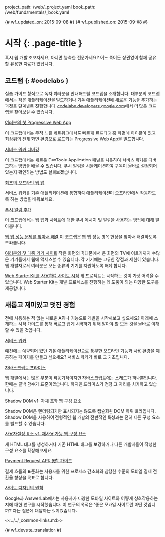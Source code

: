 project_path: /web/_project.yaml
book_path: /web/fundamentals/_book.yaml

{# wf_updated_on: 2015-09-08 #}
{# wf_published_on: 2015-09-08 #}

# 시작 {: .page-title }

혹시 웹 개발 초보자세요, 아니면 능숙한 전문가세요? 어느 쪽이든 상관없이 함께 공유할 유용한 자료가 있답니다. 


## 코드랩 {: #codelabs }

실습 가이드 형식으로 독자 여러분을 안내해드릴 코드랩을 소개합니다. 대부분의
코드랩에서는 작은 애플리케이션을 빌드하거나
기존 애플리케이션에 새로운 기능을 추가하는 과정을 단계별로 진행합니다.  [codelabs.developers.google.com](https://codelabs.developers.google.com/?cat=Web)에서 더 많은
코드랩을 찾아보실 수 있습니다.

<div class="attempt-left">
  <a href="codelabs/your-first-pwapp/">
    여러분의 첫 Progressive Web App
  </a>
  <p>
    이 코드랩에서는 무척 느린 네트워크에서도 빠르게 로드되고 홈 화면에
    아이콘이 있고 최상위의 전체 화면 환경으로 로드되는
    Progressive Web App을 빌드합니다.
  </p>
</div>
<div class="attempt-right">
  <a href="codelabs/debugging-service-workers/">
    서비스 워커 디버깅
  </a>
  <p>
    이 코드랩에서는 새로운 DevTools Application 패널을 사용하여
    서비스 워커를 디버그하는 방법을 배울 수 있습니다. 푸시 알림을 시뮬레이션하여 구독이
    올바로 설정되어 있는지 확인하는 방법도 살펴보겠습니다.
  </p>
</div>

<div style="clear:both"></div>

<div class="attempt-left">
  <a href="codelabs/offline/">
    최초의 오프라인 웹 앱
  </a>
  <p>
    서비스 워커를 기존 애플리케이션에 통합하여 애플리케이션이
    오프라인에서 작동하도록 하는 방법을 배워보세요.
  </p>
</div>
<div class="attempt-right">
  <a href="codelabs/debugging-service-workers/">
    푸시 알림 추가
  </a>
  <p>
    이 코드랩에서는 웹 앱과 사이트에 대한 푸시 메시지 및 알림을
    사용하는 방법에 대해 알아봅니다.
  </p>
</div>

<div style="clear:both"></div>

[웹 앱 성능 문제를 찾아서 해결](codelabs/web-perf/)
이 코드랩은 웹 앱 성능 병목 현상을 찾아서 해결하도록 도와줍니다.

[여러분의 첫 다중 기기 사이트](your-first-multi-screen-site/)
작은 화면의 휴대폰에서 큰 화면의 TV에 이르기까지 수많은 기기들에서 웹에
액세스할 수 있습니다. 각 기기에는 고유한 장점과 제한이 있습니다.
웹 개발자로서 여러분은 모든 종류의 기기를 지원하도록 해야 합니다.

[Web Starter Kit를 사용하여 사이트 시작](web-starter-kit/)
새 프로젝트는 시작하는 것이 가장 어려울 수 있습니다. Web Starter
Kit는 개발 프로세스를 진행하는 데 도움이 되는 다양한
도구를 제공합니다.


## 새롭고 재미있고 멋진 경험

전에 사용해본 적 없는 새로운 API나 기능으로 개발을 시작해보고 싶으세요?
아래에 소개하는 시작 가이드를 통해 빠르고 쉽게 시작하기 위해 알아야 할
모든 것을 올바로 이해할 수 있을 것입니다.

<div class="attempt-left">
  <a href="primers/service-workers">
    서비스 워커
  </a>
  <p>
    예전에는 예약되어 있던 기본 애플리케이션으로
    풍부한 오프라인 기능과 사용 환경을 제공하는 페이지를 만들고 싶으세요? 서비스 워커가 바로 그 기초입니다.
  </p>
</div>
<div class="attempt-right">
  <a href="primers/promises">
    자바스크립트 프라미스
  </a>
  <p>
    웹 개발에서는 많은 부분이 비동기적이지만 자바스크립트에는 스레드가
    하나뿐입니다. 한때는 콜백 함수가 표준이었습니다. 하지만 프라미스가 점점
    그 자리를 차지하고 있습니다.
  </p>
</div>

<div style="clear:both"></div>

<div class="attempt-left">
  <a href="primers/shadowdom">
    Shadow DOM v1: 자체 포함 웹 구성 요소
  </a>
  <p>
    Shadow DOM은 렌더링되지만 표시되지는 않도록 캡슐화된 DOM 하위 트리입니다.
    Shadow DOM을 사용하여 전형적인 웹 개발의 전반적인 특성과는 전혀 다른
    구성 요소를 빌드할 수 있습니다.
  </p>
</div>
<div class="attempt-right">
  <a href="primers/customelements">
    사용자설정 요소 v1: 재사용 가능 웹 구성 요소
  </a>
  <p>
    새 HTML 태그를 생성하거나 기존 HTML 태그를 보강하거나 다른 개발자들이 작성한
    구성 요소를 확장해보세요.
  </p>
</div>

<div style="clear:both"></div>

<div class="attempt-left">
  <a href="primers/payment-request/">
    Payment Request API: 통합 가이드
  </a>
  <p>
    결제 흐름의 표준화는 사용자를 위한 프로세스 간소화와
    참담한 수준의 모바일 결제 전환율 향상을 목표로 합니다.
  </p>
</div>
<div class="attempt-right">
  <a href="principles/">
    사이트 디자인의 원칙
  </a>
  <p>
    Google과 AnswerLab에서는 사용자가 다양한 모바일 사이트와
    어떻게 상호작용하는지에 대한 연구를 시작했습니다. 이 연구의 목적은 '좋은 모바일 사이트란
    어떤 것입니까?'라는 질문에 대답하는 것이었습니다.
  </p>
</div>

<div style="clear:both"></div>

<<../../_common-links.md>>


{# wf_devsite_translation #}
